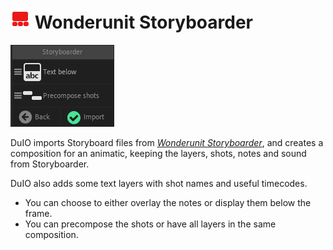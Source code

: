 # ![Import storyboard Icon](img/icons/storyboard-icon-r.png) Wonderunit Storyboarder

![Import storyboard ](img/screenshots/ImportStoryboard-panels.png)

DuIO imports Storyboard files from [*Wonderunit Storyboarder*](https://wonderunit.com/storyboarder/), and creates a composition for an animatic, keeping the layers, shots, notes and sound from Storyboarder.

DuIO also adds some text layers with shot names and useful timecodes.

- You can choose to either overlay the notes or display them below the frame.
- You can precompose the shots or have all layers in the same composition.
